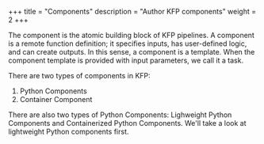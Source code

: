 +++
title = "Components"
description = "Author KFP components"
weight = 2
+++

The component is the atomic building block of KFP pipelines. A component is a remote function definition; it specifies inputs, has user-defined logic, and can create outputs. In this sense, a component is a template. When the component template is provided with input parameters, we call it a task.

There are two types of components in KFP:
1. Python Components
2. Container Component

There are also two types of Python Components: Lighweight Python Components and Containerized Python Components. We'll take a look at lightweight Python components first.